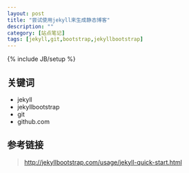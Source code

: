 ```yaml
---
layout: post
title: "尝试使用jekyll来生成静态博客"
description: ""
category: [站点笔记]
tags: [jekyll,git,bootstrap,jekyllbootstrap]
---
```

{% include JB/setup %}

## 关键词
- jekyll
- jekyllbootstrap
- git
- github.com

## 参考链接
> http://jekyllbootstrap.com/usage/jekyll-quick-start.html